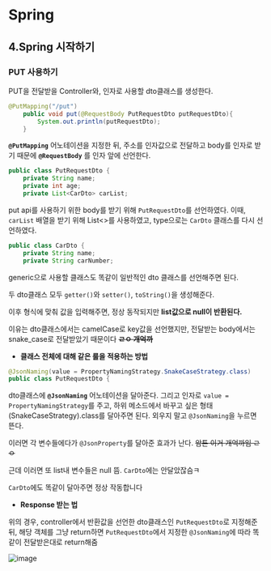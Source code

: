 

# Spring
## 4.Spring 시작하기

### PUT 사용하기

PUT을 전달받을 Controller와, 인자로 사용할 dto클래스를 생성한다.

```java
@PutMapping("/put")
    public void put(@RequestBody PutRequestDto putRequestDto){
        System.out.println(putRequestDto);
    }
```

**`@PutMapping`** 어노테이션을 지정한 뒤, 주소를 인자값으로 전달하고
body를 인자로 받기 때문에 **`@RequestBody`** 를 인자 앞에 선언한다.

```java
public class PutRequestDto {
    private String name;
    private int age;
    private List<CarDto> carList;
```

put api를 사용하기 위한 body를 받기 위해 `PutRequestDto`를 선언하였다. 
이때, `carList` 배열을 받기 위해 List<>를 사용하였고, type으로는 `CarDto` 클래스를 다시 선언하였다.

```java
public class CarDto {
    private String name;
    private String carNumber;
```

generic으로 사용할 클래스도 똑같이 일반적인 dto 클래스를 선언해주면 된다.

두 dto클래스 모두 `getter()`와 `setter()`, `toString()`을 생성해준다.


이후 형식에 맞춰 값을 입력해주면, 정상 동작되지만 **list값으로 null이 반환된다.**

이유는 dto클래스에서는 camelCase로 key값을 선언했지만, 전달받는 body에서는 snake_case로 전달받았기 때문이다 **~~ㄹㅇ 개억까~~**



* **클래스 전체에 대해 같은 룰을 적용하는 방법**

```java
@JsonNaming(value = PropertyNamingStrategy.SnakeCaseStrategy.class)
public class PutRequestDto {
```
dto클래스에 **`@JsonNaming`** 어노테이션을 달아준다.
그리고 인자로 `value = PropertyNamingStrategy`를 주고, 하위 메소드에서 바꾸고 싶은 형태(SnakeCaseStrategy).class를 달아주면 된다.
외우지 말고 `@JsonNaming`을 누르면 뜬다.

이러면 각 변수들에다가 `@JsonProperty`를 달아준 효과가 난다. ~~암튼 이거 개억까임 ㄹㅇ~~

근데 이러면 또 list내 변수들은 null 뜸. `CarDto`에는 안달았잖슴ㅋ

`CarDto`에도 똑같이 달아주면 정상 작동합니다






* **Response 받는 법**

위의 경우, controller에서 반환값을 선언한 dto클래스인 `PutRequestDto`로 지정해준 뒤, 해당 객체를 그냥 return하면
`PutRequestDto`에서 지정한 `@JsonNaming`에 따라 똑같이 전달받은대로 return해줌

![image](https://user-images.githubusercontent.com/75404119/146642310-fd3e729d-88e0-40a3-ac3c-9c370aa4166e.png)







